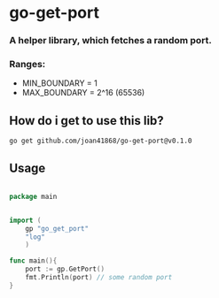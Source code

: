 # go-get-port

### A helper library, which fetches a random port.
### Ranges:
* MIN_BOUNDARY = 1
* MAX_BOUNDARY = 2^16 (65536)

## How do i get to use this lib?

```sh
go get github.com/joan41868/go-get-port@v0.1.0
```
## Usage

```go

package main


import ( 
    gp "go_get_port"
    "log"
    )

func main(){
    port := gp.GetPort()
    fmt.Println(port) // some random port
}

```